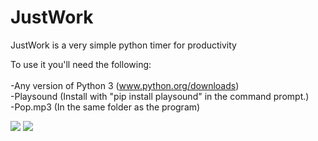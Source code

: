 # JustWork
JustWork is a very simple python timer for productivity

To use it you'll need the following:<br><br>
-Any version of Python 3 (www.python.org/downloads)<br>
-Playsound (Install with "pip install playsound" in the command prompt.) <br>
-Pop.mp3 (In the same folder as the program)

<img src='https://i.snag.gy/UuM2nb.jpg'>

<img src='https://snag.gy/TFuQl1.jpg'>
